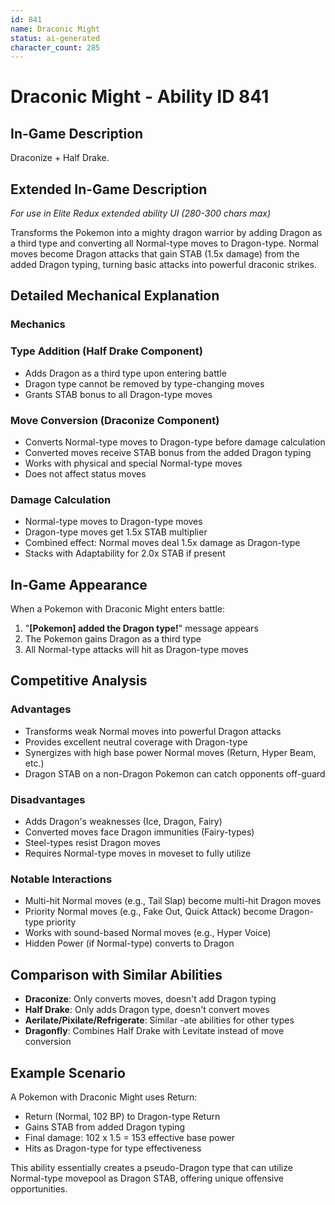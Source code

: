 ```yaml
---
id: 841
name: Draconic Might
status: ai-generated
character_count: 285
---
```


# Draconic Might - Ability ID 841

## In-Game Description
Draconize + Half Drake.

## Extended In-Game Description
*For use in Elite Redux extended ability UI (280-300 chars max)*

Transforms the Pokemon into a mighty dragon warrior by adding Dragon as a third type and converting all Normal-type moves to Dragon-type. Normal moves become Dragon attacks that gain STAB (1.5x damage) from the added Dragon typing, turning basic attacks into powerful draconic strikes.

## Detailed Mechanical Explanation

### Mechanics

### Type Addition (Half Drake Component)
- Adds Dragon as a third type upon entering battle
- Dragon type cannot be removed by type-changing moves
- Grants STAB bonus to all Dragon-type moves

### Move Conversion (Draconize Component)
- Converts Normal-type moves to Dragon-type before damage calculation
- Converted moves receive STAB bonus from the added Dragon typing
- Works with physical and special Normal-type moves
- Does not affect status moves

### Damage Calculation
- Normal-type moves to Dragon-type moves
- Dragon-type moves get 1.5x STAB multiplier
- Combined effect: Normal moves deal 1.5x damage as Dragon-type
- Stacks with Adaptability for 2.0x STAB if present

## In-Game Appearance

When a Pokemon with Draconic Might enters battle:
1. "**[Pokemon] added the Dragon type!**" message appears
2. The Pokemon gains Dragon as a third type
3. All Normal-type attacks will hit as Dragon-type moves

## Competitive Analysis

### Advantages
- Transforms weak Normal moves into powerful Dragon attacks
- Provides excellent neutral coverage with Dragon-type
- Synergizes with high base power Normal moves (Return, Hyper Beam, etc.)
- Dragon STAB on a non-Dragon Pokemon can catch opponents off-guard

### Disadvantages
- Adds Dragon's weaknesses (Ice, Dragon, Fairy)
- Converted moves face Dragon immunities (Fairy-types)
- Steel-types resist Dragon moves
- Requires Normal-type moves in moveset to fully utilize

### Notable Interactions
- Multi-hit Normal moves (e.g., Tail Slap) become multi-hit Dragon moves
- Priority Normal moves (e.g., Fake Out, Quick Attack) become Dragon-type priority
- Works with sound-based Normal moves (e.g., Hyper Voice)
- Hidden Power (if Normal-type) converts to Dragon

## Comparison with Similar Abilities

- **Draconize**: Only converts moves, doesn't add Dragon typing
- **Half Drake**: Only adds Dragon type, doesn't convert moves
- **Aerilate/Pixilate/Refrigerate**: Similar -ate abilities for other types
- **Dragonfly**: Combines Half Drake with Levitate instead of move conversion

## Example Scenario

A Pokemon with Draconic Might uses Return:
- Return (Normal, 102 BP) to Dragon-type Return
- Gains STAB from added Dragon typing
- Final damage: 102 x 1.5 = 153 effective base power
- Hits as Dragon-type for type effectiveness

This ability essentially creates a pseudo-Dragon type that can utilize Normal-type movepool as Dragon STAB, offering unique offensive opportunities.